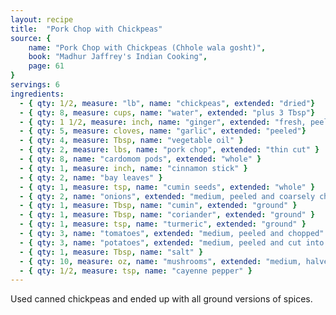 ```yaml
---
layout: recipe
title:  "Pork Chop with Chickpeas"
source: {
    name: "Pork Chop with Chickpeas (Chhole wala gosht)",
    book: "Madhur Jaffrey's Indian Cooking",
    page: 61
}
servings: 6
ingredients:
  - { qty: 1/2, measure: "lb", name: "chickpeas", extended: "dried"}
  - { qty: 8, measure: cups, name: "water", extended: "plus 3 Tbsp"}
  - { qty: 1 1/2, measure: inch, name: "ginger", extended: "fresh, peeled & coarsely chopped" }
  - { qty: 5, measure: cloves, name: "garlic", extended: "peeled"}
  - { qty: 4, measure: Tbsp, name: "vegetable oil" }
  - { qty: 2, measure: lbs, name: "pork chop", extended: "thin cut" }
  - { qty: 8, name: "cardomom pods", extended: "whole" }
  - { qty: 1, measure: inch, name: "cinnamon stick" }
  - { qty: 2, name: "bay leaves" }
  - { qty: 1, measure: tsp, name: "cumin seeds", extended: "whole" }
  - { qty: 2, name: "onions", extended: "medium, peeled and coarsely chopped" }
  - { qty: 1, measure: Tbsp, name: "cumin", extended: "ground" }
  - { qty: 1, measure: Tbsp, name: "coriander", extended: "ground" }
  - { qty: 1, measure: tsp, name: "turmeric", extended: "ground" }
  - { qty: 3, name: "tomatoes", extended: "medium, peeled and chopped" }
  - { qty: 3, name: "potatoes", extended: "medium, peeled and cut into 3/4 inch dice" }
  - { qty: 1, measure: Tbsp, name: "salt" }
  - { qty: 10, measure: oz, name: "mushrooms", extended: "medium, halved" }
  - { qty: 1/2, measure: tsp, name: "cayenne pepper" }
---
```


Used canned chickpeas and ended up with all ground versions of spices.